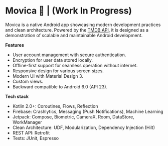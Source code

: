 # Movica 🎥 | (Work In Progress)

Movica is a native Android app showcasing modern development practices and clean architecture. Powered by the [TMDB API](https://developer.themoviedb.org/reference/intro/getting-started), it is designed as a demonstration of scalable and maintainable Android development.

**Features**

- User account management with secure authentication.
- Encryption for user data stored locally.
- Offline-first support for seamless operation without internet.
- Responsive design for various screen sizes.
- Modern UI with Material Design 3.
- Custom views.
- Backward compatible to Android 6.0 (API 23).

**Tech stack**

- Kotlin 2.0+: Coroutines, Flows, Reflection
- Firebase: Crashlytics, Messaging (Push Notifications), Machine Learning 
- Jetpack: Compose, Biometric, CameraX, Room, DataStore, WorkManager
- Clean Architecture: UDF, Modularization, Dependency Injection (Hilt)
- REST API: Retrofit
- Tests: JUnit, Espresso
